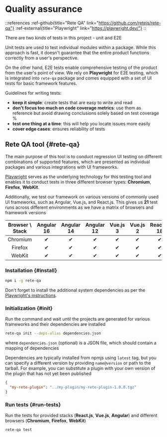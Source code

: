 # Quality assurance

::references
:ref-github{title="Rete QA" link="https://github.com/retejs/rete-qa"}
:ref-external{title="Playwright" link="https://playwright.dev/"}
::

There are two kinds of tests in this project - unit and E2E

Unit tests are used to test individual modules within a package. While this approach is fast, it doesn't guarantee that the entire product functions correctly from a user's perspective.

On the other hand, E2E tests enable comprehensive testing of the product from the user's point of view. We rely on **Playwright** for E2E testing, which is integrated into `rete-qa` package and comes equipped with a set of UI tests for basic framework features.

Guidelines for writing tests:

- **keep it simple**: create tests that are easy to write and read
- **don't focus too much on code coverage metrics**: use them as reference but avoid drawing conclusions solely based on test coverage %
- **test one thing at a time**: this will help you locate issues more easily
- **cover edge cases**: ensures reliability of tests

## Rete QA tool {#rete-qa}

The main purpose of this tool is to conduct regression UI testing on different combinations of supported features, which are presented as individual packages and various integrations with UI frameworks.

[Playwright](https://playwright.dev) serves as the underlying technology for this testing tool and enables it to conduct tests in three different browser types: **Chromium**, **Firefox**, **WebKit**.

Additionally, we test our framework on various versions of commonly used UI frameworks, such as Angular, Vue.js, and React.js. This gives us **21** test runs across different environments as we have a matrix of browsers and framework versions

| Browser \ Stack | Angular 16 | Angular 14 | Angular 12 | Vue.js 3 | Vue.js 2 | React.js 18 | React.js 16 |
| :-------------: | :--------: | :--------: | :--------: | :------: | :------: | :---------: | :---------: |
|    Chromium     |     ✔      |     ✔      |     ✔      |    ✔     |    ✔     |      ✔      |      ✔      |
|     Firefox     |     ✔      |     ✔      |     ✔      |    ✔     |    ✔     |      ✔      |      ✔      |
|     WebKit      |     ✔      |     ✔      |     ✔      |    ✔     |    ✔     |      ✔      |      ✔      |

### Installation {#install}

```bash
npm i -g rete-qa
```

Don't forget to install the additional system dependencies as per the [Playwright's instructions](https://playwright.dev/docs/ci#introduction).

### Initialization {#init}

Run the command and wait until the projects are generated for various frameworks and their dependencies are installed

```bash
rete-qa init --deps-alias dependencies.json
```

where `dependencies.json` (optional) is a JSON file, which should contain a mapping of dependencies

Dependencies are typically installed from npmjs using `latest` tag, but you can specify a different version by providing `name@version` or path to the tarball. For example, you can substitute a plugin with your own version of the plugin that has not yet been published

```json
{
  "my-rete-plugin": "../my-plugin/my-rete-plugin-1.0.0.tgz"
}
```

### Run tests {#run-tests}

Run the tests for provided stacks (**React.js**, **Vue.js**, **Angular**) and different browsers (**Chromium**, **Firefox**, **WebKit**)

```bash
rete-qa test
```
